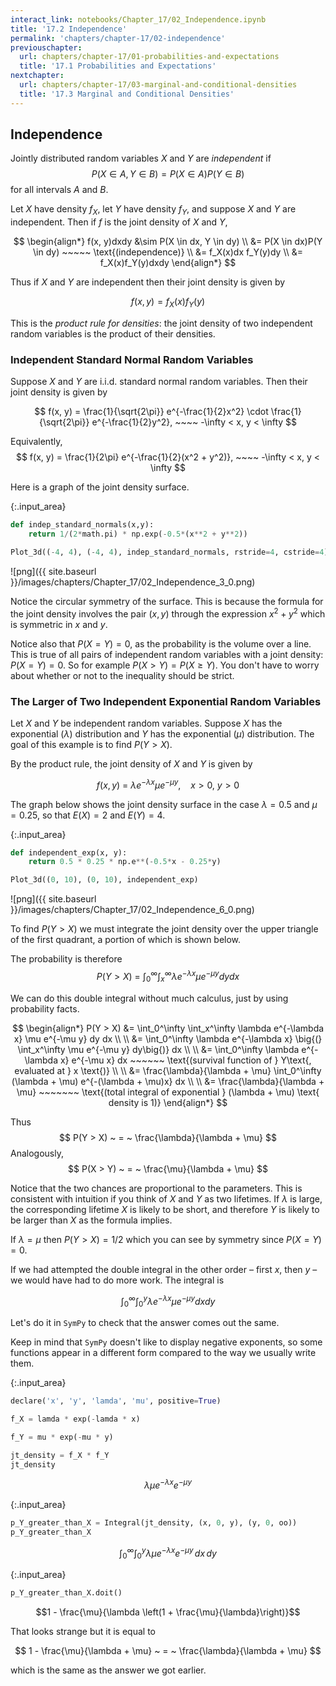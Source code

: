 ```yaml
---
interact_link: notebooks/Chapter_17/02_Independence.ipynb
title: '17.2 Independence'
permalink: 'chapters/chapter-17/02-independence'
previouschapter:
  url: chapters/chapter-17/01-probabilities-and-expectations
  title: '17.1 Probabilities and Expectations'
nextchapter:
  url: chapters/chapter-17/03-marginal-and-conditional-densities
  title: '17.3 Marginal and Conditional Densities'
---
```


## Independence

Jointly distributed random variables $X$ and $Y$ are *independent* if
$$
P(X \in A, Y \in B) = P(X \in A)P(Y \in B)
$$
for all intervals $A$ and $B$.

Let $X$ have density $f_X$, let $Y$ have density $f_Y$, and suppose $X$ and $Y$ are independent. Then if $f$ is the joint density of $X$ and $Y$,

$$
\begin{align*}
f(x, y)dxdy &\sim P(X \in dx, Y \in dy) \\
&= P(X \in dx)P(Y \in dy) ~~~~~ \text{(independence)} \\
&= f_X(x)dx f_Y(y)dy \\
&= f_X(x)f_Y(y)dxdy
\end{align*}
$$

Thus if $X$ and $Y$ are independent then their joint density is given by

$$
f(x, y) = f_X(x)f_Y(y)
$$

This is the *product rule for densities*: the joint density of two independent random variables is the product of their densities.

### Independent Standard Normal Random Variables
Suppose $X$ and $Y$ are i.i.d. standard normal random variables. Then their joint density is given by

$$
f(x, y) = \frac{1}{\sqrt{2\pi}} e^{-\frac{1}{2}x^2} \cdot \frac{1}{\sqrt{2\pi}} e^{-\frac{1}{2}y^2}, ~~~~ -\infty < x, y < \infty
$$

Equivalently,
$$
f(x, y) = \frac{1}{2\pi} e^{-\frac{1}{2}(x^2 + y^2)}, ~~~~ -\infty < x, y < \infty
$$

Here is a graph of the joint density surface.


{:.input_area}
```python
def indep_standard_normals(x,y):
    return 1/(2*math.pi) * np.exp(-0.5*(x**2 + y**2))

Plot_3d((-4, 4), (-4, 4), indep_standard_normals, rstride=4, cstride=4)
```


![png]({{ site.baseurl }}/images/chapters/Chapter_17/02_Independence_3_0.png)


Notice the circular symmetry of the surface. This is because the formula for the joint density involves the pair $(x, y)$ through the expression $x^2 + y^2$ which is symmetric in $x$ and $y$.

Notice also that $P(X = Y) = 0$, as the probability is the volume over a line. This is true of all pairs of independent random variables with a joint density: $P(X = Y) = 0$. So for example $P(X > Y) = P(X \ge Y)$. You don't have to worry about whether or not to the inequality should be strict.

### The Larger of Two Independent Exponential Random Variables
Let $X$ and $Y$ be independent random variables. Suppose $X$ has the exponential $(\lambda)$ distribution and $Y$ has the exponential $(\mu)$ distribution. The goal of this example is to find $P(Y > X)$.

By the product rule, the joint density of $X$ and $Y$ is given by

$$
f(x, y) ~ = ~ \lambda e^{-\lambda x} \mu e^{-\mu y}, ~~~~ x > 0, ~ y > 0
$$

The graph below shows the joint density surface in the case $\lambda = 0.5$ and $\mu = 0.25$, so that $E(X) = 2$ and $E(Y) = 4$.


{:.input_area}
```python
def independent_exp(x, y):
    return 0.5 * 0.25 * np.e**(-0.5*x - 0.25*y)

Plot_3d((0, 10), (0, 10), independent_exp)
```


![png]({{ site.baseurl }}/images/chapters/Chapter_17/02_Independence_6_0.png)


To find $P(Y > X)$ we must integrate the joint density over the upper triangle of the first quadrant, a portion of which is shown below.

The probability is therefore
$$
P(Y > X) ~ = ~ \int_0^\infty \int_x^\infty \lambda e^{-\lambda x} \mu e^{-\mu y} dy dx
$$

We can do this double integral without much calculus, just by using probability facts. 

$$
\begin{align*}
P(Y > X) &= \int_0^\infty \int_x^\infty \lambda e^{-\lambda x} \mu e^{-\mu y} dy dx \\ \\
&= \int_0^\infty \lambda e^{-\lambda x} \big{(} \int_x^\infty \mu e^{-\mu y} dy\big{)} dx \\ \\
&= \int_0^\infty \lambda e^{-\lambda x} e^{-\mu x} dx ~~~~~~ \text{(survival function of } Y\text{, evaluated at } x \text{)} \\ \\
&= \frac{\lambda}{\lambda + \mu} \int_0^\infty (\lambda + \mu) e^{-(\lambda + \mu)x} dx \\ \\
&= \frac{\lambda}{\lambda + \mu} ~~~~~~~ \text{(total integral of exponential }
(\lambda + \mu) \text{ density is 1)}
\end{align*}
$$

Thus
$$
P(Y > X) ~ = ~ \frac{\lambda}{\lambda + \mu}
$$
Analogously,
$$
P(X > Y) ~ = ~ \frac{\mu}{\lambda + \mu}
$$

Notice that the two chances are proportional to the parameters. This is consistent with intuition if you think of $X$ and $Y$ as two lifetimes. If $\lambda$ is large, the corresponding lifetime $X$ is likely to be short, and therefore $Y$ is likely to be larger than $X$ as the formula implies.

If $\lambda = \mu$ then $P(Y > X) = 1/2$ which you can see by symmetry since $P(X = Y) = 0$.

If we had attempted the double integral in the other order – first $x$, then $y$ – we would have had to do more work. The integral is

$$
\int_0^\infty \int_0^y \lambda e^{-\lambda x} \mu e^{-\mu y} dx dy
$$


Let's do it in `SymPy` to check that the answer comes out the same.

Keep in mind that `SymPy` doesn't like to display negative exponents, so some functions appear in a different form compared to the way we usually write them.


{:.input_area}
```python
declare('x', 'y', 'lamda', 'mu', positive=True)

f_X = lamda * exp(-lamda * x)

f_Y = mu * exp(-mu * y)

jt_density = f_X * f_Y
jt_density
```




$$\lambda \mu e^{- \lambda x} e^{- \mu y}$$




{:.input_area}
```python
p_Y_greater_than_X = Integral(jt_density, (x, 0, y), (y, 0, oo))
p_Y_greater_than_X
```




$$\int_{0}^{\infty}\int_{0}^{y} \lambda \mu e^{- \lambda x} e^{- \mu y}\, dx\, dy$$




{:.input_area}
```python
p_Y_greater_than_X.doit()
```




$$1 - \frac{\mu}{\lambda \left(1 + \frac{\mu}{\lambda}\right)}$$



That looks strange but it is equal to

$$
1 - \frac{\mu}{\lambda + \mu} ~ = ~ \frac{\lambda}{\lambda + \mu}
$$

which is the same as the answer we got earlier.
